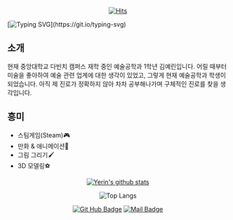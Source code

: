
<!--
**yerin-20245922/yerin-20245922** is a ✨ _special_ ✨ repository because its `README.md` (this file) appears on your GitHub profile.

Here are some ideas to get you started:

- 🔭 I’m currently working on ...
- 🌱 I’m currently learning ...
- 👯 I’m looking to collaborate on ...
- 🤔 I’m looking for help with ...
- 💬 Ask me about ...
- 📫 How to reach me: ...
- 😄 Pronouns: ...
- ⚡ Fun fact: ...
-->

<div align=center>

[![Hits](https://hits.seeyoufarm.com/api/count/incr/badge.svg?url=https%3A%2F%2Fgithub.com%2Fyerin-20245922&count_bg=%2343D3B2&title_bg=%23555555&icon=&icon_color=%23E7E7E7&title=hits&edge_flat=false)](https://hits.seeyoufarm.com)
</div>

[![Typing SVG](https://readme-typing-svg.demolab.com?font=Fira+Code&size=30&pause=1000&color=F79700&width=435&lines=Welcome+to+My+Github!)](https://git.io/typing-svg)
## 소개
현재 중앙대학교 다빈치 캠퍼스 재학 중인 예술공학과 1학년 김예린입니다. 
어릴 때부터 미술을 좋아하여 예술 관련 업계에 대한 생각이 있었고, 그렇게 현재 예술공학과 학생이 되었습니다. 
아직 제 진로가 정확하지 않아 차차 공부해나가며 구체적인 진로를 찾을 생각입니다.

## 흥미
- 스팀게임(Steam)🎮
- 만화 & 애니메이션👀
- 그림 그리기🖌️
- 3D 모델링⚽


<div align=center>
  
[![Yerin's github stats](https://github-readme-stats.vercel.app/api?username=yerin-20245922)](https://github.com/yerin-20245922/github-readme-stats)

![Top Langs](https://github-readme-stats.vercel.app/api/top-langs/?username=yerin-20245922&layout=compact)

[![Git Hub Badge](http://img.shields.io/badge/-Git%20Hub-black?style=flat-square&logo=github&link=https://yerin-20245922.github.io)](https://github.com/yerin-20245922) 
[![Mail Badge](https://img.shields.io/badge/School%20Mail-004C97?style=flat-square&logo=mailboxdotorg&logoColor=white&link=mailto:kyrsallykim0429.cau.ac.kr)](mailto:kyrsallykim0429.cau.ac.kr)
</div>



